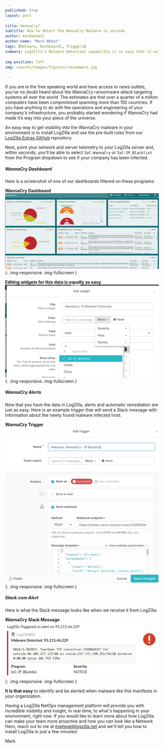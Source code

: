 ```yaml
---
published: true
layout: post

title: WannaCry?
subtitle: How to detect the WannaCry Malware in seconds
author: markwheat1
author-name: "Mark Wheat"
tags: [Malware, Dashboards, Triggers]
summary: LogZilla's Malware Detection capability is so easy that it will make you wannacry...

img-position: left
img: /assets/images/figures/ransomware.jpg

---
```


 If you are in the free speaking world and have access to news outlets, you've no doubt heard about the WannaCry ransomware attack targeting systems all over the world.  The estimates are that over a quarter of a million computers have been compromised spanning more than 150 countries.  If you have anything to do with the operations and engineering of your company's infrastructure, you probably started wondering if WannaCry had made it’s way into your piece of the universe. 

 An easy way to get visibility into the WannaCry malware in your environment is to install LogZilla and use the pre-built rules from our [LogZilla Extras GitHub](http://bit.ly/2qumD4C) repository.
 
 Next, point your network and server telemetry to your LogZilla server and, within seconds, you'll be able to select `IoC-WannaCry` or `IoC-IP_Blacklist` from the Program dropdown to see if your company has been infected. 

##### WannaCry Dashboard
Here is a screenshot of one of our dashboards filtered on these programs:

**WannaCry Dashboard**
![WannaCry](/assets/images/blog/post_images/wannacry/wannacry-dashboard.png){: .img-responsive .img-fullscreen }

**Editing widgets for this data is equally as easy**
![WannaCry](/assets/images/blog/post_images/wannacry/wannacry-widget-edit.png){: .img-responsive .img-fullscreen }

##### WannaCry Alerts
Now that you have the data in LogZilla, alerts and automatic remediation are just as easy.  Here is an example trigger that will send a Slack message with information about the newly found malware infected host:

**WannaCry Trigger**
![Trigger](/assets/images/blog/post_images/wannacry/wannacry-trigger-config.png){: .img-responsive .img-fullscreen }

##### Slack.com Alert

Here is what the Slack message looks like when we receive it from LogZilla:

**WannaCry Slack Message**
![WannaCry Slack Alert](/assets/images/blog/post_images/wannacry/wannacry-slack.png){: .img-responsive .img-fullscreen }

**It is that easy** to identify and be alerted when malware like this manifests in your organization. 

Having a LogZilla NetOps management platform will provide you with incredible visibility and insight, in real-time, to what's happening in your environment, right now. If you would like to learn more about how LogZilla can make your team more proactive and how you can look like a Network Hero, reach out to me at mwheat@logzilla.net and we'll tell you how to install LogZilla in just a few minutes!

Mark
